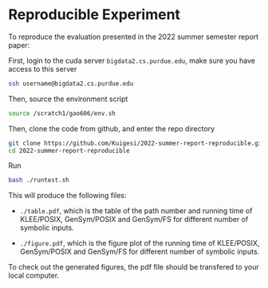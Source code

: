 # Reproducible Experiment

To reproduce the evaluation presented in the 2022 summer semester report paper:

First, login to the cuda server `bigdata2.cs.purdue.edu`, make sure you have access to this server

```bash
ssh username@bigdata2.cs.purdue.edu
```
Then, source the environment script

```bash
source /scratch1/gao606/env.sh
```
Then, clone the code from github, and enter the repo directory

```bash
git clone https://github.com/Kuigesi/2022-summer-report-reproducible.git
cd 2022-summer-report-reproducible
```

Run
```bash
bash ./runtest.sh
```
This will produce the following files:
- `./table.pdf`, which is the table of the path number and running time of KLEE/POSIX, GenSym/POSIX and GenSym/FS for different number of symbolic inputs.


- `./figure.pdf`, which is the figure plot of the running time of KLEE/POSIX, GenSym/POSIX and GenSym/FS for different number of symbolic inputs.

To check out the generated figures, the pdf file should be transfered to your local computer.
